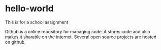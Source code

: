 # hello-world
This is for a school assignment

Github is a online repository for managing code. it stores code and also makes it sharable on the internet. Several open source projects are hosted on github.
